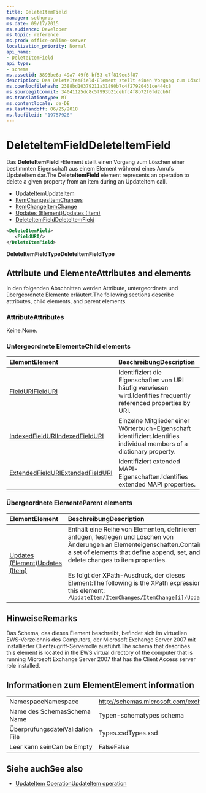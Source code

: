 ```yaml
---
title: DeleteItemField
manager: sethgros
ms.date: 09/17/2015
ms.audience: Developer
ms.topic: reference
ms.prod: office-online-server
localization_priority: Normal
api_name:
- DeleteItemField
api_type:
- schema
ms.assetid: 3893be6a-49a7-49f6-bf53-c7f819ec3f87
description: Das DeleteItemField-Element stellt einen Vorgang zum Löschen einer bestimmten Eigenschaft aus einem Element während eines Anrufs UpdateItem dar.
ms.openlocfilehash: 2388bd10379211a31890b7c4f27920431ce444c8
ms.sourcegitcommit: 34041125dc8c5f993b21cebfc4f8b72f0fd2cb6f
ms.translationtype: MT
ms.contentlocale: de-DE
ms.lasthandoff: 06/25/2018
ms.locfileid: "19757928"
---
```

# <a name="deleteitemfield"></a><span data-ttu-id="77860-103">DeleteItemField</span><span class="sxs-lookup"><span data-stu-id="77860-103">DeleteItemField</span></span>

<span data-ttu-id="77860-104">Das **DeleteItemField** -Element stellt einen Vorgang zum Löschen einer bestimmten Eigenschaft aus einem Element während eines Anrufs UpdateItem dar.</span><span class="sxs-lookup"><span data-stu-id="77860-104">The **DeleteItemField** element represents an operation to delete a given property from an item during an UpdateItem call.</span></span> 
 
- [<span data-ttu-id="77860-105">UpdateItem</span><span class="sxs-lookup"><span data-stu-id="77860-105">UpdateItem</span></span>](updateitem.md)  
- [<span data-ttu-id="77860-106">ItemChanges</span><span class="sxs-lookup"><span data-stu-id="77860-106">ItemChanges</span></span>](itemchanges.md) 
- [<span data-ttu-id="77860-107">ItemChange</span><span class="sxs-lookup"><span data-stu-id="77860-107">ItemChange</span></span>](itemchange.md) 
- [<span data-ttu-id="77860-108">Updates (Element)</span><span class="sxs-lookup"><span data-stu-id="77860-108">Updates (Item)</span></span>](updates-item.md) 
- [<span data-ttu-id="77860-109">DeleteItemField</span><span class="sxs-lookup"><span data-stu-id="77860-109">DeleteItemField</span></span>](deleteitemfield.md)
  
```xml
<DeleteItemField>
   <FieldURI/>
</DeleteItemField>
```

 <span data-ttu-id="77860-110">**DeleteItemFieldType**</span><span class="sxs-lookup"><span data-stu-id="77860-110">**DeleteItemFieldType**</span></span>
## <a name="attributes-and-elements"></a><span data-ttu-id="77860-111">Attribute und Elemente</span><span class="sxs-lookup"><span data-stu-id="77860-111">Attributes and elements</span></span>

<span data-ttu-id="77860-112">In den folgenden Abschnitten werden Attribute, untergeordnete und übergeordnete Elemente erläutert.</span><span class="sxs-lookup"><span data-stu-id="77860-112">The following sections describe attributes, child elements, and parent elements.</span></span>
  
### <a name="attributes"></a><span data-ttu-id="77860-113">Attribute</span><span class="sxs-lookup"><span data-stu-id="77860-113">Attributes</span></span>

<span data-ttu-id="77860-114">Keine.</span><span class="sxs-lookup"><span data-stu-id="77860-114">None.</span></span>
  
### <a name="child-elements"></a><span data-ttu-id="77860-115">Untergeordnete Elemente</span><span class="sxs-lookup"><span data-stu-id="77860-115">Child elements</span></span>

|<span data-ttu-id="77860-116">**Element**</span><span class="sxs-lookup"><span data-stu-id="77860-116">**Element**</span></span>|<span data-ttu-id="77860-117">**Beschreibung**</span><span class="sxs-lookup"><span data-stu-id="77860-117">**Description**</span></span>|
|:-----|:-----|
|[<span data-ttu-id="77860-118">FieldURI</span><span class="sxs-lookup"><span data-stu-id="77860-118">FieldURI</span></span>](fielduri.md) <br/> |<span data-ttu-id="77860-119">Identifiziert die Eigenschaften von URI häufig verwiesen wird.</span><span class="sxs-lookup"><span data-stu-id="77860-119">Identifies frequently referenced properties by URI.</span></span>  <br/> |
|[<span data-ttu-id="77860-120">IndexedFieldURI</span><span class="sxs-lookup"><span data-stu-id="77860-120">IndexedFieldURI</span></span>](indexedfielduri.md) <br/> |<span data-ttu-id="77860-121">Einzelne Mitglieder einer Wörterbuch-Eigenschaft identifiziert.</span><span class="sxs-lookup"><span data-stu-id="77860-121">Identifies individual members of a dictionary property.</span></span>  <br/> |
|[<span data-ttu-id="77860-122">ExtendedFieldURI</span><span class="sxs-lookup"><span data-stu-id="77860-122">ExtendedFieldURI</span></span>](extendedfielduri.md) <br/> |<span data-ttu-id="77860-123">Identifiziert extended MAPI-Eigenschaften.</span><span class="sxs-lookup"><span data-stu-id="77860-123">Identifies extended MAPI properties.</span></span>  <br/> |
   
### <a name="parent-elements"></a><span data-ttu-id="77860-124">Übergeordnete Elemente</span><span class="sxs-lookup"><span data-stu-id="77860-124">Parent elements</span></span>

|<span data-ttu-id="77860-125">**Element**</span><span class="sxs-lookup"><span data-stu-id="77860-125">**Element**</span></span>|<span data-ttu-id="77860-126">**Beschreibung**</span><span class="sxs-lookup"><span data-stu-id="77860-126">**Description**</span></span>|
|:-----|:-----|
|[<span data-ttu-id="77860-127">Updates (Element)</span><span class="sxs-lookup"><span data-stu-id="77860-127">Updates (Item)</span></span>](updates-item.md) <br/> |<span data-ttu-id="77860-128">Enthält eine Reihe von Elementen, definieren anfügen, festlegen und Löschen von Änderungen an Elementeigenschaften.</span><span class="sxs-lookup"><span data-stu-id="77860-128">Contains a set of elements that define append, set, and delete changes to item properties.</span></span>  <br/><br/><span data-ttu-id="77860-129">Es folgt der XPath-Ausdruck, der dieses Element:</span><span class="sxs-lookup"><span data-stu-id="77860-129">The following is the XPath expression to this element:</span></span><br/>`/UpdateItem/ItemChanges/ItemChange[i]/Updates` <br/> |
   
## <a name="remarks"></a><span data-ttu-id="77860-130">Hinweise</span><span class="sxs-lookup"><span data-stu-id="77860-130">Remarks</span></span>

<span data-ttu-id="77860-131">Das Schema, das dieses Element beschreibt, befindet sich im virtuellen EWS-Verzeichnis des Computers, der Microsoft Exchange Server 2007 mit installierter Clientzugriff-Serverrolle ausführt.</span><span class="sxs-lookup"><span data-stu-id="77860-131">The schema that describes this element is located in the EWS virtual directory of the computer that is running Microsoft Exchange Server 2007 that has the Client Access server role installed.</span></span>
  
## <a name="element-information"></a><span data-ttu-id="77860-132">Informationen zum Element</span><span class="sxs-lookup"><span data-stu-id="77860-132">Element information</span></span>

|||
|:-----|:-----|
|<span data-ttu-id="77860-133">Namespace</span><span class="sxs-lookup"><span data-stu-id="77860-133">Namespace</span></span>  <br/> |http://schemas.microsoft.com/exchange/services/2006/types  <br/> |
|<span data-ttu-id="77860-134">Name des Schemas</span><span class="sxs-lookup"><span data-stu-id="77860-134">Schema Name</span></span>  <br/> |<span data-ttu-id="77860-135">Typen-schema</span><span class="sxs-lookup"><span data-stu-id="77860-135">types schema</span></span>  <br/> |
|<span data-ttu-id="77860-136">Überprüfungsdatei</span><span class="sxs-lookup"><span data-stu-id="77860-136">Validation File</span></span>  <br/> |<span data-ttu-id="77860-137">Types.xsd</span><span class="sxs-lookup"><span data-stu-id="77860-137">Types.xsd</span></span>  <br/> |
|<span data-ttu-id="77860-138">Leer kann sein</span><span class="sxs-lookup"><span data-stu-id="77860-138">Can be Empty</span></span>  <br/> |<span data-ttu-id="77860-139">False</span><span class="sxs-lookup"><span data-stu-id="77860-139">False</span></span>  <br/> |
   
## <a name="see-also"></a><span data-ttu-id="77860-140">Siehe auch</span><span class="sxs-lookup"><span data-stu-id="77860-140">See also</span></span>

- [<span data-ttu-id="77860-141">UpdateItem Operation</span><span class="sxs-lookup"><span data-stu-id="77860-141">UpdateItem operation</span></span>](updateitem-operation.md)

